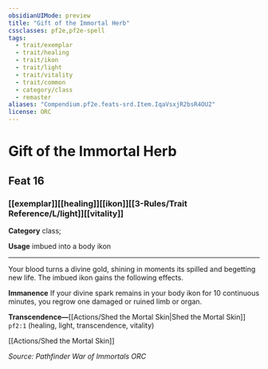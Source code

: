 ```yaml
---
obsidianUIMode: preview
title: "Gift of the Immortal Herb"
cssclasses: pf2e,pf2e-spell
tags:
  - trait/exemplar
  - trait/healing
  - trait/ikon
  - trait/light
  - trait/vitality
  - trait/common
  - category/class
  - remaster
aliases: "Compendium.pf2e.feats-srd.Item.IqaVsxjR2bsR4OU2"
license: ORC
---
```

# Gift of the Immortal Herb
## Feat 16
### [[exemplar]][[healing]][[ikon]][[3-Rules/Trait Reference/L/light]][[vitality]]

**Category** class; 




**Usage** imbued into a body ikon

* * *

Your blood turns a divine gold, shining in moments its spilled and begetting new life. The imbued ikon gains the following effects.

**Immanence** If your divine spark remains in your body ikon for 10 continuous minutes, you regrow one damaged or ruined limb or organ.

**Transcendence—**[[Actions/Shed the Mortal Skin|Shed the Mortal Skin]] `pf2:1` (healing, light, transcendence, vitality)

[[Actions/Shed the Mortal Skin]]

*Source: Pathfinder War of Immortals*
*ORC*